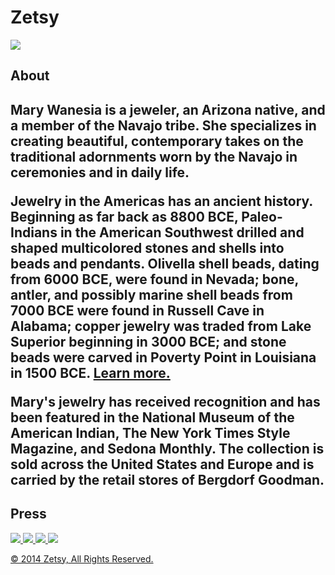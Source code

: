 <!-- Level 1 header -->
<h1>Zetsy</h2>

<!-- featured image -->
<img src= "necklace.jpg">

<!-- level 2 header -->
<h2>About<h2>

<!-- paragraph -->
<p>
Mary Wanesia is a jeweler, an Arizona native, and a member of the Navajo tribe. She specializes in creating beautiful, contemporary takes on the traditional adornments worn by the Navajo in ceremonies and in daily life.
</p>

<!-- paragraph -->
<p>
Jewelry in the Americas has an ancient history. Beginning as far back as 8800 BCE, Paleo-Indians in the American Southwest drilled and shaped multicolored stones and shells into beads and pendants. Olivella shell beads, dating from 6000 BCE, were found in Nevada; bone, antler, and possibly marine shell beads from 7000 BCE were found in Russell Cave in Alabama; copper jewelry was traded from Lake Superior beginning in 3000 BCE; and stone beads were carved in Poverty Point in Louisiana in 1500 BCE. <a href = "http://en.wikipedia.org/wiki/Native_American_jewelry"> Learn more.</a>
</p>
<!-- Note: "Learn more" links to http://en.wikipedia.org/wiki/Native_American_jewelry -->

<!-- paragraph -->
<p>
Mary's jewelry has received recognition and has been featured in the National Museum of the American Indian, The New York Times Style Magazine, and Sedona Monthly. The collection is sold across the United States and Europe and is carried by the retail stores of Bergdorf Goodman.
</p>
<!-- level 2 header -->
<h2>Press</h2>

<!-- press images -->
<!-- links to: http://nmai.si.edu -->
<a href="http://nmai.si.edu">
<img src="nmai-logo.png"><!-- links to: http://nmai.si.edu -->
<!-- links to: http://www.nytimes.com/pages/t-magazine/ -->
<a href="http://www.nytimes.com/pages/t-magazine/">
<img src="times-logo.png">
<!-- links to: http://www.nytimes.com/pages/t-magazine/ -->
<a href="ttp://www.sedonamonthly.com">
<img src="sedona-logo.png">
<!-- links to: http://www.sedonamonthly.com -->
<a href="http://www.bergdorfgoodman.com/">
<img src="bergdorf-logo.png">
<!-- links to: http://www.bergdorfgoodman.com/ -->

<!-- paragraph -->
<p>&copy; 2014 Zetsy, All Rights Reserved.</p>
